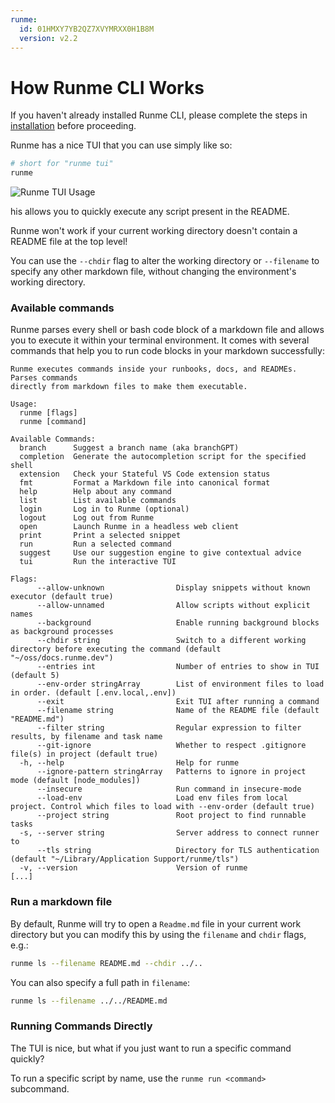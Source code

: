```yaml
---
runme:
  id: 01HMXY7YB2QZ7XVYMRXX0H1B8M
  version: v2.2
---
```


# How Runme CLI Works

<Infobox type="sidenote" title="Install Runme">

If you haven't already installed Runme CLI, please complete the steps in [installation](/installation/runmecli) before proceeding.

</Infobox>

Runme has a nice TUI that you can use simply like so:

```sh
# short for "runme tui"
runme
```

![Runme TUI Usage](../../static/img/runme-tui.gif)

his allows you to quickly execute any script present in the README.

<Infobox type="warning" title="Warning!">

Runme won't work if your current working directory doesn't contain a README file at the top level!

You can use the `--chdir` flag to alter the working directory or `--filename` to specify any other markdown file, without changing the environment's working directory.

</Infobox>

### Available commands

Runme parses every shell or bash code block of a markdown file and allows you to execute it within your terminal environment. It comes with several commands that help you to run code blocks in your markdown successfully:

```text
Runme executes commands inside your runbooks, docs, and READMEs. Parses commands
directly from markdown files to make them executable.

Usage:
  runme [flags]
  runme [command]

Available Commands:
  branch      Suggest a branch name (aka branchGPT)
  completion  Generate the autocompletion script for the specified shell
  extension   Check your Stateful VS Code extension status
  fmt         Format a Markdown file into canonical format
  help        Help about any command
  list        List available commands
  login       Log in to Runme (optional)
  logout      Log out from Runme
  open        Launch Runme in a headless web client
  print       Print a selected snippet
  run         Run a selected command
  suggest     Use our suggestion engine to give contextual advice
  tui         Run the interactive TUI

Flags:
      --allow-unknown                Display snippets without known executor (default true)
      --allow-unnamed                Allow scripts without explicit names
      --background                   Enable running background blocks as background processes
      --chdir string                 Switch to a different working directory before executing the command (default "~/oss/docs.runme.dev")
      --entries int                  Number of entries to show in TUI (default 5)
      --env-order stringArray        List of environment files to load in order. (default [.env.local,.env])
      --exit                         Exit TUI after running a command
      --filename string              Name of the README file (default "README.md")
      --filter string                Regular expression to filter results, by filename and task name
      --git-ignore                   Whether to respect .gitignore file(s) in project (default true)
  -h, --help                         Help for runme
      --ignore-pattern stringArray   Patterns to ignore in project mode (default [node_modules])
      --insecure                     Run command in insecure-mode
      --load-env                     Load env files from local project. Control which files to load with --env-order (default true)
      --project string               Root project to find runnable tasks
  -s, --server string                Server address to connect runner to
      --tls string                   Directory for TLS authentication (default "~/Library/Application Support/runme/tls")
  -v, --version                      Version of runme
[...]
```

### Run a markdown file

By default, Runme will try to open a `Readme.md` file in your current work directory but you can modify this by using the `filename` and `chdir` flags, e.g.:

```sh
runme ls --filename README.md --chdir ../..
```

You can also specify a full path in `filename`:

```sh
runme ls --filename ../../README.md
```

### Running Commands Directly

The TUI is nice, but what if you just want to run a specific command quickly?

To run a specific script by name, use the `runme run <command>` subcommand.

